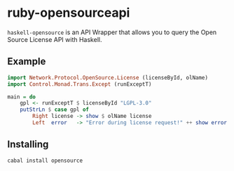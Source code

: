 ruby-opensourceapi
==================

`haskell-opensource` is an API Wrapper that allows you to query the
Open Source License API with Haskell.

Example
-------

```haskell
import Network.Protocol.OpenSource.License (licenseById, olName)
import Control.Monad.Trans.Except (runExceptT)

main = do
    gpl <- runExceptT $ licenseById "LGPL-3.0"
    putStrLn $ case gpl of
        Right license -> show $ olName license
        Left  error   -> "Error during license request!" ++ show error
```

Installing
----------

```
cabal install opensource
```
